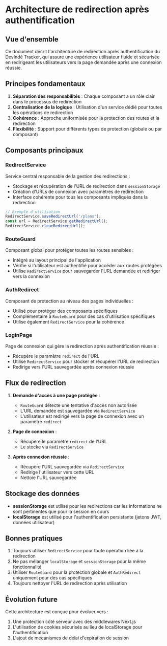 # Architecture de redirection après authentification

## Vue d'ensemble

Ce document décrit l'architecture de redirection après authentification du DevIndé Tracker, qui assure une expérience utilisateur fluide et sécurisée en redirigeant les utilisateurs vers la page demandée après une connexion réussie.

## Principes fondamentaux

1. **Séparation des responsabilités** : Chaque composant a un rôle clair dans le processus de redirection
2. **Centralisation de la logique** : Utilisation d'un service dédié pour toutes les opérations de redirection
3. **Cohérence** : Approche uniformisée pour la protection des routes et la redirection
4. **Flexibilité** : Support pour différents types de protection (globale ou par composant)

## Composants principaux

### RedirectService

Service central responsable de la gestion des redirections :

- Stockage et récupération de l'URL de redirection dans `sessionStorage`
- Création d'URLs de connexion avec paramètres de redirection
- Interface cohérente pour tous les composants impliqués dans la redirection

```typescript
// Exemple d'utilisation
RedirectService.saveRedirectUrl('/plans');
const url = RedirectService.getRedirectUrl();
RedirectService.clearRedirectUrl();
```

### RouteGuard

Composant global pour protéger toutes les routes sensibles :

- Intégré au layout principal de l'application
- Vérifie si l'utilisateur est authentifié pour accéder aux routes protégées
- Utilise `RedirectService` pour sauvegarder l'URL demandée et rediriger vers la connexion

### AuthRedirect

Composant de protection au niveau des pages individuelles :

- Utilisé pour protéger des composants spécifiques
- Complémentaire à `RouteGuard` pour des cas d'utilisation spécifiques
- Utilise également `RedirectService` pour la cohérence

### LoginPage

Page de connexion qui gère la redirection après authentification réussie :

- Récupère le paramètre `redirect` de l'URL
- Utilise `RedirectService` pour stocker et récupérer l'URL de redirection
- Redirige vers l'URL sauvegardée après connexion réussie

## Flux de redirection

1. **Demande d'accès à une page protégée** :
   - `RouteGuard` détecte une tentative d'accès non autorisée
   - L'URL demandée est sauvegardée via `RedirectService`
   - L'utilisateur est redirigé vers la page de connexion avec un paramètre `redirect`

2. **Page de connexion** :
   - Récupère le paramètre `redirect` de l'URL
   - Le stocke via `RedirectService`

3. **Après connexion réussie** :
   - Récupère l'URL sauvegardée via `RedirectService`
   - Redirige l'utilisateur vers cette URL
   - Nettoie l'URL sauvegardée

## Stockage des données

- **sessionStorage** est utilisé pour les redirections car les informations ne sont pertinentes que pour la session en cours
- **localStorage** est utilisé pour l'authentification persistante (jetons JWT, données utilisateur)

## Bonnes pratiques

1. Toujours utiliser `RedirectService` pour toute opération liée à la redirection
2. Ne pas mélanger `localStorage` et `sessionStorage` pour la même fonctionnalité
3. Utiliser `RouteGuard` pour la protection globale et `AuthRedirect` uniquement pour des cas spécifiques
4. Toujours nettoyer l'URL de redirection après utilisation

## Évolution future

Cette architecture est conçue pour évoluer vers :

1. Une protection côté serveur avec des middlewares Next.js
2. L'utilisation de cookies sécurisés au lieu de localStorage pour l'authentification
3. L'ajout de mécanismes de délai d'expiration de session

